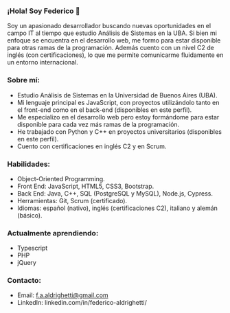 ### ¡Hola! Soy Federico 👋

Soy un apasionado desarrollador buscando nuevas oportunidades en el campo IT al tiempo que estudio Análisis de Sistemas en la UBA. Si bien mi enfoque se encuentra en el desarrollo web, me formo para estar disponible para otras ramas de la programación. Además cuento con un nivel C2 de inglés (con certificaciones), lo que me permite comunicarme fluidamente en un entorno internacional.

### Sobre mí:
- Estudio Análisis de Sistemas en la Universidad de Buenos Aires (UBA).
- Mi lenguaje principal es JavaScript, con proyectos utilizándolo tanto en el front-end como en el back-end (disponibles en este perfil).
- Me especializo en el desarrollo web pero estoy formándome para estar disponible para cada vez más ramas de la programación.
- He trabajado con Python y C++ en proyectos universitarios (disponibles en este perfil).
- Cuento con certificaciones en inglés C2 y en Scrum.

### Habilidades:
- Object-Oriented Programming.
- Front End: JavaScript, HTML5, CSS3, Bootstrap.
- Back End: Java, C++, SQL (PostgreSQL y MySQL), Node.js, Cypress.
- Herramientas: Git, Scrum (certificado).
- Idiomas: español (nativo), inglés (certificaciones C2), italiano y alemán (básico).

### Actualmente aprendiendo:
- Typescript
- PHP
- jQuery

### Contacto:
- Email: f.a.aldrighetti@gmail.com
- LinkedIn: linkedin.com/in/federico-aldrighetti/
